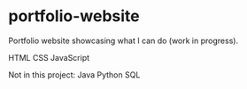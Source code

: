 # portfolio-website
Portfolio website showcasing what I can do (work in progress).

HTML
CSS
JavaScript

Not in this project:
Java
Python
SQL
